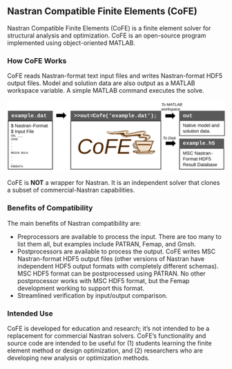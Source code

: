 ## Nastran Compatible Finite Elements (CoFE) 
Nastran Compatible Finite Elements (CoFE) is a finite element solver for structural analysis and optimization. CoFE is an open-source program implemented using object-oriented MATLAB.

### How CoFE Works
CoFE reads Nastran-format text input files and writes Nastran-format HDF5 output files. Model and solution data are also output as a MATLAB workspace variable. A simple MATLAB command executes the solve. 

<img src="https://raw.githubusercontent.com/vtpasquale/web_assets/assets/img/inputOutput.svg" width="750">

CoFE is **NOT** a wrapper for Nastran. It is an independent solver that clones a subset of commercial-Nastran capabilities.

### Benefits of Compatibility
The main benefits of Nastran compatibility are:
- Preprocessors are available to process the input. There are too many to list them all, but examples include PATRAN, Femap, and Gmsh.
- Postprocessors are available to process the output. CoFE writes MSC Nastran-format HDF5 output files (other versions of Nastran have independent HDF5 output formats with completely different schemas). MSC HDF5 format can be postprocessed using PATRAN. No other postprocessor works with MSC HDF5 format, but the Femap development working to support this format.
- Streamlined verification by input/output comparison.

### Intended Use
CoFE is developed for education and research; it’s not intended to be a replacement for commercial Nastran solvers.  CoFE’s functionality and source code are intended to be useful for (1) students learning the finite element method or design optimization, and (2) researchers who are developing new analysis or optimization methods.

